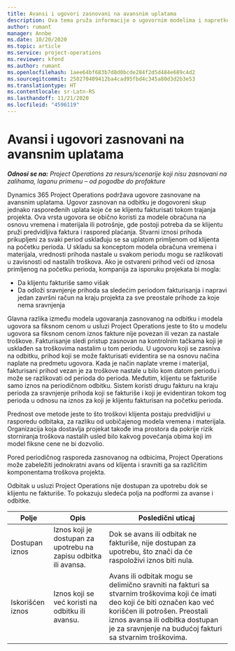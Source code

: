 ```yaml
---
title: Avansi i ugovori zasnovani na avansnim uplatama
description: Ova tema pruža informacije o ugovornim modelima i napretku zasnovanim na odbitku u usluzi Project Operations.
author: rumant
manager: Annbe
ms.date: 10/20/2020
ms.topic: article
ms.service: project-operations
ms.reviewer: kfend
ms.author: rumant
ms.openlocfilehash: 1aee64bf683b7d8d0bcde284f2d5d484e689c4d2
ms.sourcegitcommit: 250270409412ba4cad95fbd4c345a80d3d2b3e53
ms.translationtype: HT
ms.contentlocale: sr-Latn-RS
ms.lasthandoff: 11/21/2020
ms.locfileid: "4596119"
---
```

# <a name="advances-and-retainer-based-contracts"></a>Avansi i ugovori zasnovani na avansnim uplatama


_**Odnosi se na:** Project Operations za resurs/scenarije koji nisu zasnovani na zalihama, laganu primenu – od pogodbe do profakture_

Dynamics 365 Project Operations podržava ugovore zasnovane na avansnim uplatama. Ugovor zasnovan na odbitku je dogovoreni skup jednako raspoređenih uplata koje će se klijentu fakturisati tokom trajanja projekta. Ova vrsta ugovora se obično koristi za modele obračuna na osnovu vremena i materijala ili potrošnje, gde postoji potreba da se klijentu pruži predvidljiva faktura i raspored plaćanja. Stvarni iznosi prihoda prikupljeni za svaki period usklađuju se sa uplatom primljenom od klijenta na početku perioda. U skladu sa konceptom modela obračuna vremena i materijala, vrednosti prihoda nastale u svakom periodu mogu se razlikovati u zavisnosti od nastalih troškova. Ako je ostvareni prihod veći od iznosa primljenog na početku perioda, kompanija za isporuku projekata bi mogla:

- Da klijentu fakturiše samo višak 
- Da odloži sravnjenje prihoda sa sledećim periodom fakturisanja i napravi jedan završni račun na kraju projekta za sve preostale prihode za koje nema sravnjenja

Glavna razlika između modela ugovaranja zasnovanog na odbitku i modela ugovora sa fiksnom cenom u usluzi Project Operations jeste to što u modelu ugovora sa fiksnom cenom iznos fakture nije povezan ili vezan za nastale troškove. Fakturisanje sledi pristup zasnovan na kontrolnim tačkama koji je usklađen sa troškovima nastalim u tom periodu. U ugovoru koji se zasniva na odbitku, prihod koji se može fakturisati evidentira se na osnovu načina naplate na predmetu ugovora. Kada je način naplate vreme i materijal, fakturisani prihod vezan je za troškove nastale u bilo kom datom periodu i može se razlikovati od perioda do perioda. Međutim, klijentu se fakturiše samo iznos na periodičnom odbitku. Sistem koristi drugu fakturu na kraju perioda za sravnjenje prihoda koji se fakturiše i koji je evidentiran tokom tog perioda u odnosu na iznos za koji je klijentu fakturisan na početku perioda.

Prednost ove metode jeste to što troškovi klijenta postaju predvidljivi u rasporedu odbitaka, za razliku od uobičajenog modela vremena i materijala. Organizacija koja dostavlja projekat takođe ima prostora da pokrije rizik storniranja troškova nastalih usled bilo kakvog povećanja obima koji im model fiksne cene ne bi dozvolio.

Pored periodičnog rasporeda zasnovanog na odbicima, Project Operations može zabeležiti jednokratni avans od klijenta i sravniti ga sa različitim komponentama troškova projekta.

Odbitak u usluzi Project Operations nije dostupan za upotrebu dok se klijentu ne fakturiše. To pokazuju sledeća polja na podformi za avanse i odbitke.

| Polje | Opis | Posledični uticaj |
| --- | --- | --- |
| Dostupan iznos | Iznos koji je dostupan za upotrebu na zapisu odbitka ili avansa. | Dok se avans ili odbitak ne fakturiše, nije dostupan za upotrebu, što znači da će raspoloživi iznos biti nula. |
| Iskorišćen iznos | Iznos koji se već koristi na odbitku ili avansu. | Avans ili odbitak mogu se delimično sravniti na fakturi sa stvarnim troškovima koji će imati deo koji će biti označen kao već korišćen ili potrošen. Preostali iznos avansa ili odbitka dostupan je za sravnjenje na budućoj fakturi sa stvarnim troškovima. |
